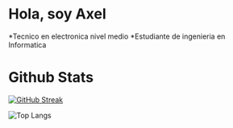 # Hola, soy Axel
*Tecnico en electronica nivel medio
*Estudiante de ingenieria en Informatica

# Github Stats

[![GitHub Streak](https://github-readme-streak-stats.herokuapp.com?user=axellevinseron-wq&theme=radical&hide_border=falso&locale=es&short_numbers=falso)](https://git.io/streak-stats)

![Top Langs](https://github-readme-stats.vercel.app/api/top-langs/?username=anuraghazra&stats_format=bytes)
